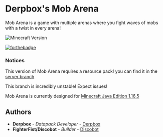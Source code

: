 # Derpbox's Mob Arena

Mob Arena is a game with multiple arenas where you fight waves of mobs with a twist in every arena!

![Minecraft Version](https://img.shields.io/badge/Minecraft-1.16.5-80ba42?style=for-the-badge)

[![forthebadge](https://forthebadge.com/images/badges/not-a-bug-a-feature.svg)](https://forthebadge.com)

### Notices

This version of Mob Arena requires a resource pack! you can find it in the [server branch](https://github.com/DBTDerpbox/Derpboxs-Mob-Arena/tree/server)

This branch is incredibly unstable! Expect issues!

Mob Arena is currently designed for [Minecraft Java Edition 1.16.5](https://www.minecraft.net/en-us/article/minecraft-java-edition-1-16-5)

## Authors

* **Derpbox** - *Datapack Developer* - [Derpbox](https://github.com/dbtderpbox)
* **FighterFist/Discobot** - *Builder* - [Discobot](https://github.com/disco-b0t)
